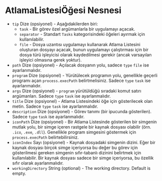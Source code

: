 # AtlamaListesiÖğesi Nesnesi

* `tip` Dize (opsiyonel) - Aşağıdakilerden biri: 
  * `task` - Bir görev özel argümanlarla bir uygulamayı açacak.
  * `separator` - Standart `Tasks` kategorisindeki öğeleri ayırmak için kullanılabilir.
  * `file` - Dosya uzantısı uygulamayı kullanarak Atlama Listesini oluşturan dosyayı açacak, bunun uygulamayı çalıştırması için bir dosya türü işleyicisi olarak kaydedilmesi gerekir (ancak varsayılan işleyici olmasına gerek yoktur).
* `path` Dize (opsiyonel) - Açılacak dosyanın yolu, sadece `type` `file` ise ayarlanmalıdır.
* `program` Dize (opsiyonel) - Yürütülecek programın yolu, genellikle geçerli programı açan `process.execPath` belirtmelisiniz. Sadece `type` `task` ise ayarlanmalıdır.
* `args` Dize (opsiyonel) - `program` yürütüldüğü sıradaki komut satırı argümanları. Sadece `type` `task` ise ayarlanmalıdır.
* `title` Dize (opsiyonel) - Atlama Listesindeki öğe için gösterilecek olan metin. Sadece `type` `task` ise ayarlanmalıdır.
* `description` Dize (opsiyonel) - Görev tanımı (bir ipucunda gösterilen). Sadece `type` `task` ise ayarlanmalıdır.
* `iconPath` Dize (opsiyonel) - Bir Atlama Listesinde gösterilen bir simgenin mutlak yolu, bir simge içeren rastgele bir kaynak dosyası olabilir (örn. `.ico`, `.exe`, `.dll`). Genellikle program simgesini göstermek için `process.execPath` belirtebilirsiniz.
* `iconIndex` Sayı (opsiyonel) - Kaynak dosyadaki simgenin dizini. Eğer bir kaynak dosyası birçok simge içeriyorsa bu değer bu görev için gösterilmesi gereken simgenin sıfır-tabanlı dizinini belirtmek için kullanılabilir. Bir kaynak dosyası sadece bir simge içeriyorsa, bu özellik sıfır olarak ayarlanmalıdır.
* `workingDirectory` String (optional) - The working directory. Default is empty.